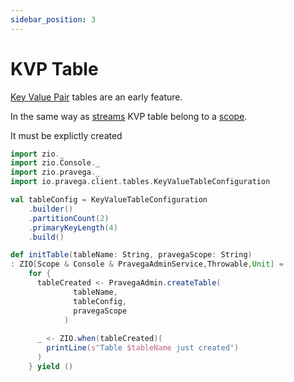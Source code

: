 ```yaml
---
sidebar_position: 3
---
```


# KVP Table

[Key Value Pair](https://github.com/pravega/pravega/wiki/PDP-48-(Key-Value-Tables-Beta-2)) tables are an early feature.

In the same way as [streams](stream.md) KVP table belong to a [scope](scope.md). 

It must be explictly created

```scala mdoc:silent
import zio._
import zio.Console._
import zio.pravega._
import io.pravega.client.tables.KeyValueTableConfiguration

val tableConfig = KeyValueTableConfiguration
    .builder()
    .partitionCount(2)
    .primaryKeyLength(4)
    .build()

def initTable(tableName: String, pravegaScope: String)
: ZIO[Scope & Console & PravegaAdminService,Throwable,Unit] =
    for {
      tableCreated <- PravegaAdmin.createTable(
              tableName,
              tableConfig,
              pravegaScope
            )
      
      _ <- ZIO.when(tableCreated)(
        printLine(s"Table $tableName just created")
      )
    } yield ()

````